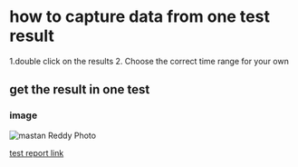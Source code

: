 # how to capture data from one test result
1.double click on the results
2. Choose the correct time range for your own

## get the result in one test
### image 
![mastan Reddy Photo](https://user-images.githubusercontent.com/112847260/190344882-b009199c-54a0-4245-9762-bab91f4a83d5.jpg)

[test report link](https://www.google.com/search?q=ubuntu+download&oq=&aqs=chrome.3.46i39i199i362i465j35i39i362l7.877102j0j7&sourceid=chrome&ie=UTF-8#bsht=CgRmYnNtEgYIBBAAGA0)
